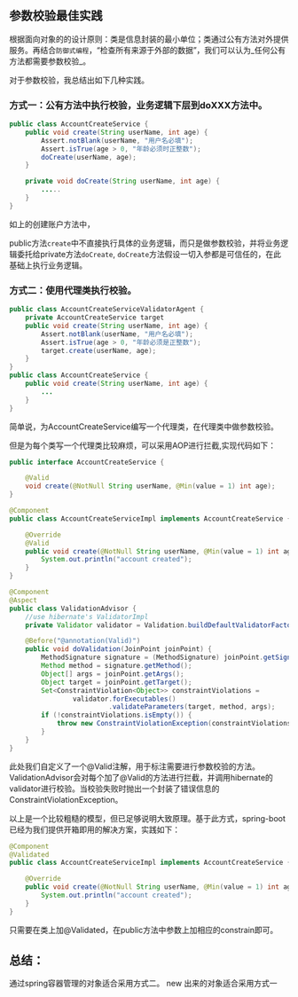 

## 参数校验最佳实践
根据面向对象的的设计原则：类是信息封装的最小单位；类通过公有方法对外提供服务。再结合`防御式编程`，“检查所有来源于外部的数据”，我们可以认为_任何公有方法都需要参数校验_。

对于参数校验，我总结出如下几种实践。

### 方式一：公有方法中执行校验，业务逻辑下层到doXXX方法中。
```java
public class AccountCreateService {
    public void create(String userName, int age) {
        Assert.notBlank(userName, "用户名必填");
        Assert.isTrue(age > 0, "年龄必须时正整数");
        doCreate(userName, age);
    }

    private void doCreate(String userName, int age) {
        .....
    }
}
```
如上的创建账户方法中，

public方法`create`中不直接执行具体的业务逻辑，而只是做参数校验，并将业务逻辑委托给private方法`doCreate`,
`doCreate`方法假设一切入参都是可信任的，在此基础上执行业务逻辑。

### 方式二：使用代理类执行校验。
```java
public class AccountCreateServiceValidatorAgent {
    private AccountCreateService target
    public void create(String userName, int age) {
        Assert.notBlank(userName, "用户名必填");
        Assert.isTrue(age > 0, "年龄必须是正整数");
        target.create(userName, age);
    }
}
public class AccountCreateService {
    public void create(String userName, int age) {
        ...
    }
}
```
简单说，为AccountCreateService编写一个代理类，在代理类中做参数校验。

但是为每个类写一个代理类比较麻烦，可以采用AOP进行拦截,实现代码如下：
```java
public interface AccountCreateService {

    @Valid
    void create(@NotNull String userName, @Min(value = 1) int age);
}

@Component
public class AccountCreateServiceImpl implements AccountCreateService {

    @Override
    @Valid
    public void create(@NotNull String userName, @Min(value = 1) int age) {
        System.out.println("account created");
    }
}

@Component
@Aspect
public class ValidationAdvisor {
    //use hibernate's ValidatorImpl
    private Validator validator = Validation.buildDefaultValidatorFactory().getValidator();

    @Before("@annotation(Valid)")
    public void doValidation(JoinPoint joinPoint) {
        MethodSignature signature = (MethodSignature) joinPoint.getSignature();
        Method method = signature.getMethod();
        Object[] args = joinPoint.getArgs();
        Object target = joinPoint.getTarget();
        Set<ConstraintViolation<Object>> constraintViolations =
                validator.forExecutables()
                         .validateParameters(target, method, args);
        if (!constraintViolations.isEmpty()) {
            throw new ConstraintViolationException(constraintViolations);
        }
    }
}
```
此处我们自定义了一个@Valid注解，用于标注需要进行参数校验的方法。ValidationAdvisor会对每个加了@Valid的方法进行拦截，并调用hibernate的validator进行校验。当校验失败时抛出一个封装了错误信息的ConstraintViolationException。

以上是一个比较粗糙的模型，但已足够说明大致原理。基于此方式，spring-boot已经为我们提供开箱即用的解决方案，实践如下：
```java
@Component
@Validated
public class AccountCreateServiceImpl implements AccountCreateService {

    @Override
    public void create(@NotNull String userName, @Min(value = 1) int age) {
        System.out.println("account created");
    }
}
```
只需要在类上加@Validated，在public方法中参数上加相应的constrain即可。

## 总结：
通过spring容器管理的对象适合采用方式二。
new 出来的对象适合采用方式一
